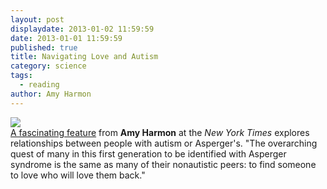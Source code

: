 ```yaml
---
layout: post
displaydate: 2013-01-02 11:59:59
date: 2013-01-01 11:59:59
published: true
title: Navigating Love and Autism
category: science
tags: 
  - reading
author: Amy Harmon
---
```


![](http://graphics8.nytimes.com/images/2011/12/26/us/autism/autism-popup.jpg) <br>
<a href="http://www.nytimes.com/2011/12/26/us/navigating-love-and-autism.html?pagewanted=all">A fascinating feature</a> from **Amy Harmon** at the _New York Times_ explores relationships between people with autism or Asperger's. "The overarching quest of many in this first generation to be identified with Asperger syndrome is the same as many of their nonautistic peers: to find someone to love who will love them back."